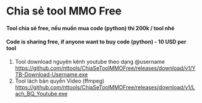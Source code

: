 # Chia sẻ tool MMO Free
#### Tool chia sẻ free, nếu muốn mua code (python) thì 200k / tool nhé  
#### Code is sharing free, if anyone want to buy code (python) - 10 USD per tool
1. Tool download nguyên kênh youtube theo dạng @username   
   https://github.com/nttools/ChiaSeToolMMOFree/releases/download/v1/YTB-Download-Username.exe
3. Tool lách bản quyền Video (ffmpeg)
   https://github.com/nttools/ChiaSeToolMMOFree/releases/download/v1/Lach_BQ_Youtube.exe
   
   
   
